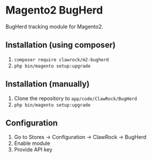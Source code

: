 # Magento2 BugHerd
BugHerd tracking module for Magento2.

## Installation (using composer)
1. `composer require clawrock/m2-bugherd`
2. `php bin/magento setup:upgrade`

## Installation (manually)
1. Clone the repository to `app/code/ClawRock/BugHerd`
2. `php bin/magento setup:upgrade`

## Configuration
1. Go to Stores -> Configuration -> ClawRock -> BugHerd
2. Enable module
3. Provide API key
